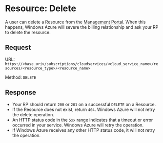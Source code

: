 Resource: Delete
===
A user can delete a Resource from the [Management Portal](https://manage.microsoft.com). When this happens, Windows Azure will severe the billing relationship and ask your RP to delete the resource.

Request
---
URL: `https://<base_uri>/subscriptions/cloudservices/<cloud_service_name>/resources/<resource_type>/<resource_name>`

Method: `DELETE`

Response
---
* Your RP should return `200` or `201` on a successful `DELETE` on a Resource.
* If the Resource does not exist, return `404`. Windows Azure will not retry the delete operation.
* An HTTP status code in the `5xx` range indicates that a timeout or error occurred in your service. Windows Azure will retry the operation.
* If Windows Azure receives any other HTTP status code, it will not retry the operation.